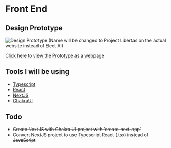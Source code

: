 # Front End

## Design Prototype
![Design Prototype](https://github.com/gastori/Project-Libertas/blob/okistuff.webportal/WebPortal/assets/prototype.PNG?raw=true)
(Name will be changed to Project Libertas on the actual website instead of Elect AI)


[Click here to view the Prototype as a webpage](https://xd.adobe.com/embed/2fcd7020-32d0-4eff-b6be-9e38b932d440-7a9e/?fullscreen "Adobe XD presentation")

## Tools I will be using

 - [Typescript](https://www.typescriptlang.org/ "Made by Microsoft, Compiles into JS")
 - [React](https://reactjs.org/ "JavaScript Framework from Facebook")
 - [NextJS](https://nextjs.org/ "React Framework from Vercel")
 - [ChakraUI](https://chakra-ui.com/ "React/Next.JS Framework to help with UI")


## Todo
 - ~~Create NextJS with Chakra UI project with 'create-next-app'~~
 - ~~Convert NextJS project to use Typescript React (.tsx) instead of JavaScript~~